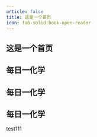 ```yaml
---
article: false
title: 这是一个首页
icon: fa6-solid:book-open-reader
---
```


## 这是一个首页

## 每日一化学

## 每日一化学

## 每日一化学

test111